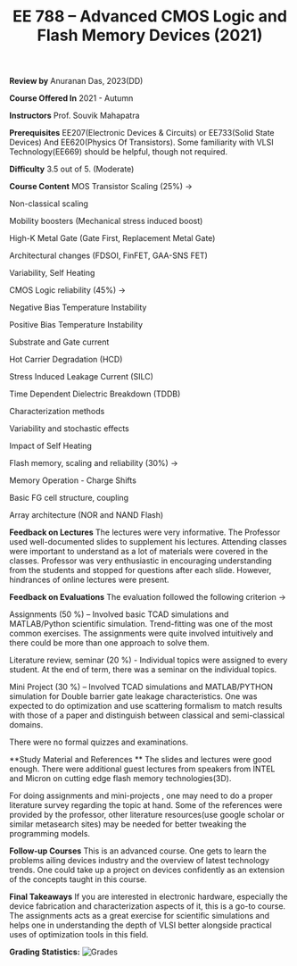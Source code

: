 ﻿---
layout: page
title: EE 788 – Advanced CMOS Logic and Flash Memory Devices (2021)
cover-img: assets/img/Cover_study.jpg
thumbnail-img: ""
share-img: ""
comments: true
tags: [Elective, VLSI]
---

**Review by**
Anuranan Das, 2023(DD)

**Course Offered In**
2021 - Autumn

**Instructors**
Prof. Souvik Mahapatra

**Prerequisites**
EE207(Electronic Devices & Circuits) or EE733(Solid State Devices)
And EE620(Physics Of Transistors). 
Some familiarity with VLSI Technology(EE669) should be helpful, though not required.

**Difficulty**
3.5 out of 5. (Moderate)

**Course Content**
MOS Transistor Scaling (25%) → 

Non-classical scaling

Mobility boosters (Mechanical stress induced boost)

High-K Metal Gate (Gate First, Replacement Metal Gate)

Architectural changes (FDSOI, FinFET, GAA-SNS FET)

Variability, Self Heating

CMOS Logic reliability (45%) → 

Negative Bias Temperature Instability

Positive Bias Temperature Instability

Substrate and Gate current

Hot Carrier Degradation (HCD)

Stress Induced Leakage Current (SILC)

Time Dependent Dielectric Breakdown (TDDB)

Characterization methods

Variability and stochastic effects

Impact of Self Heating


Flash memory, scaling and reliability (30%) → 

Memory Operation - Charge Shifts

Basic FG cell structure, coupling

Array architecture (NOR and NAND Flash)

**Feedback on Lectures**
The lectures were very informative. The Professor used well-documented slides to supplement his lectures. Attending classes were important to understand as a lot of materials were covered in the classes. Professor was very enthusiastic in encouraging understanding from the students and stopped for questions after each slide. However, hindrances of online lectures were present.

**Feedback on Evaluations**
The evaluation followed the following criterion →

Assignments (50 %) – Involved basic TCAD simulations and MATLAB/Python scientific simulation. Trend-fitting was one of the most common exercises. The assignments were quite involved intuitively and there could be more than one approach to solve them.

Literature review, seminar (20 %) - Individual topics were assigned to every student. At the end of term, there was a seminar on the individual topics.

Mini Project (30 %) – Involved TCAD simulations and MATLAB/PYTHON simulation for Double barrier gate leakage characteristics. One was expected to do optimization and use scattering formalism to match results with those of a paper and distinguish between classical and semi-classical domains.

There were no formal quizzes and examinations.

**Study Material and References **
The slides and lectures were good enough. There were additional guest lectures from speakers from INTEL and Micron on cutting edge flash memory technologies(3D). 

For doing assignments and mini-projects , one may need to do a proper literature survey regarding the topic at hand. Some of the references were provided by the professor, other literature resources(use google scholar or similar metasearch sites) may be needed for better tweaking the programming models.

**Follow-up Courses**
This is an advanced course. One gets to learn the problems ailing devices industry and the overview of latest technology trends. One could take up a project on devices confidently as an extension of the concepts taught in this course.

**Final Takeaways**
If you are interested in electronic hardware, especially the device fabrication and characterization aspects of it, this is a go-to course. The assignments acts as a great exercise for scientific simulations and helps one in understanding the depth of VLSI better alongside practical uses of optimization tools in this field. 

**Grading Statistics:**
![Grades](EE788_grades.png)